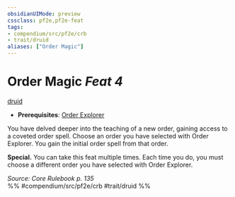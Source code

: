 ```yaml
---
obsidianUIMode: preview
cssclass: pf2e,pf2e-feat
tags:
- compendium/src/pf2e/crb
- trait/druid
aliases: ["Order Magic"]
---
```

# Order Magic  *Feat 4*  
[druid](../../Rules/traits/druid.md)  

- **Prerequisites**: [Order Explorer](order-explorer.md)

You have delved deeper into the teaching of a new order, gaining access to a coveted order spell. Choose an order you have selected with Order Explorer. You gain the initial order spell from that order.

**Special.** You can take this feat multiple times. Each time you do, you must choose a different order you have selected with Order Explorer.

*Source: Core Rulebook p. 135*  
%% #compendium/src/pf2e/crb #trait/druid %%